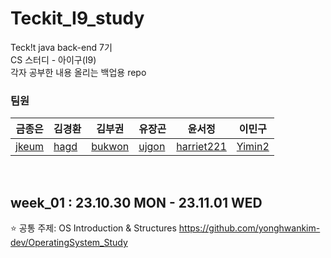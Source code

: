 # Teckit_I9_study

Teck!t java back-end 7기<br>
CS 스터디 - 아이구(I9)<br>
각자 공부한 내용 올리는 백업용 repo<br>

### 팀원

| 금종은                                | 김경환                              | 김부권                              | 유장곤                            | 윤서정                                      | 이민구                              |
| ------------------------------------- | ----------------------------------- | ----------------------------------- | --------------------------------- | ------------------------------------------- | ----------------------------------- |
| [jkeum](https://github.com/jkeum-dev) | [hagd](https://github.com/hagd0520) | [bukwon](https://github.com/bukwon) | [ujgon](https://github.com/ujgon) | [harriet221](https://github.com/harriet221) | [Yimin2](https://github.com/Yimin2) |

<br>

## week_01 : 23.10.30 MON - 23.11.01 WED

:star: 공통 주제: OS Introduction & Structures
https://github.com/yonghwankim-dev/OperatingSystem_Study
